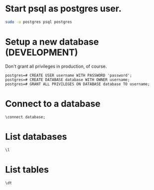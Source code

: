 # Start psql as postgres user.

```sh
sudo -u postgres psql postgres
```

# Setup a new database (DEVELOPMENT)

Don't grant all privileges in production, of course.

```
postgres=# CREATE USER username WITH PASSWORD 'password';
postgres=# CREATE DATABASE database WITH OWNER username;
postgres=# GRANT ALL PRIVILEGES ON DATABASE database TO username;
```

# Connect to a database

```
\connect database;
```

# List databases

```
\l
```

# List tables

```
\dt
```
